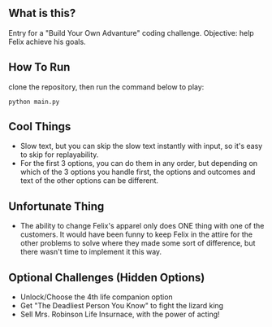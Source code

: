 ## What is this?
Entry for a "Build Your Own Advanture" coding challenge. Objective: help Felix achieve his goals.

## How To Run
clone the repository, then run the command below to play:
```
python main.py
```
## Cool Things
- Slow text, but you can skip the slow text instantly with input, so it's easy to skip for replayability.
- For the first 3 options, you can do them in any order, but depending on which of the 3 options you handle first, the options and outcomes and text of the other options can be different.

## Unfortunate Thing
- The ability to change Felix's apparel only does ONE thing with one of the customers. It would have been funny to keep Felix in the attire for the other problems to solve where they made some sort of difference, but there wasn't time to implement it this way.

## Optional Challenges (Hidden Options)
- Unlock/Choose the 4th life companion option
- Get "The Deadliest Person You Know" to fight the lizard king
- Sell Mrs. Robinson Life Insurnace, with the power of acting!
